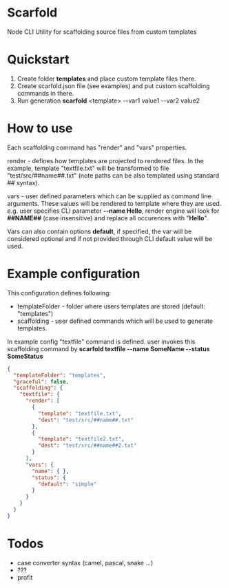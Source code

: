 # Scarfold
Node CLI Utility for scaffolding source files from custom templates

# Quickstart
1. Create folder **templates** and place custom template files there.
2. Create scarfold.json file (see examples) and put custom scaffolding commands in there.
3. Run generation **scarfold** &lt;template&gt; --var1 value1 --var2 value2



# How to use
Each scaffolding command has "render" and "vars" properties.

render - defines how templates are projected to rendered files. In the example, template "textfile.txt" will be transformed to file "test/src/##name##.txt" (note paths can be also templated using standard ## syntax).

vars - user defined parameters which can be supplied as command line arguments. These values will be rendered to template where they are used. e.g. user specifies CLI parameter **--name Hello**, render engine will look for **##NAME##** (case insensitive) and replace all occurences with "**Hello**".

Vars can also contain options **default**, if specified, the var will be considered optional and if not provided through CLI default value will be used.

# Example configuration
This configuration defines following:
* templateFolder - folder where users templates are stored (default: "templates")
* scaffolding - user defined commands which will be used to generate templates. 

In example config "textfile" command is defined. user invokes this scaffolding command by **scarfold textfile --name SomeName --status SomeStatus**
```json
{
  "templateFolder": "templates",
  "graceful": false,
  "scaffolding": {
    "textfile": {
      "render": [
        {
          "template": "textfile.txt",
          "dest": "test/src/##name##.txt"
        },
        {
          "template": "textfile2.txt",
          "dest": "test/src/##name##2.txt"
        }
      ],
      "vars": {
        "name": { },
        "status": {
          "default": "simple"
        }
      }
    }
  }
}
```

# Todos
* case converter syntax (camel, pascal, snake ...)
* ???
* profit